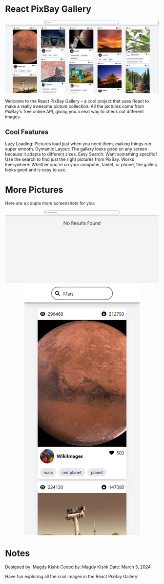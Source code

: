 # React PixBay Gallery

<div align="center">
    <img src="Screenshots\Pixbay-Gallery_2.png" />
</div>

Welcome to the React PixBay Gallery – a cool project that uses React to make a really awesome picture collection. All the pictures come from PixBay's free online API, giving you a neat way to check out different images.

## Cool Features
Lazy Loading: Pictures load just when you need them, making things run super smooth.
Dymamic Layout: The gallery looks good on any screen because it adapts to different sizes.
Easy Search: Want something specific? Use the search to find just the right pictures from PixBay.
Works Everywhere: Whether you're on your computer, tablet, or phone, the gallery looks good and is easy to use.

# More Pictures
Here are a couple more screenshots for you:

<div align="center">
    <img src="Screenshots\Pixbay-Gallery_3.png" />
</div>
<div align="center">
    <img src="Screenshots\Pixbay-Gallery_1.png" />
</div>

# Notes
Designed by: Magdy Kishk
Coded by: Magdy Kishk
Date: March 5, 2024

Have fun exploring all the cool images in the React PixBay Gallery!

